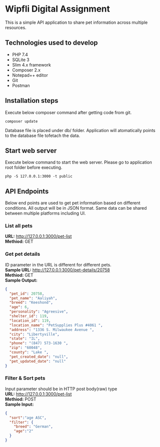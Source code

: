 # Wipfli Digital Assignment

This is a simple API application to share pet information across multiple resources. 

## Technologies used to develop
* PHP 7.4
* SQLite 3
* Slim 4.x framework
* Composer 2.x
* Notepad++ editor
* Git
* Postman

## Installation steps
Execute below composer command after getting code from git.
```
composer update
```

Database file is placed under db/ folder. 
Application will atomatically points to the database file tofetach the data.

## Start web server
Execute below command to start the web server.
Please go to application root folder before executing.
```
php -S 127.0.0.1:3000 -t public
```

## API Endpoints
Below end points are used to get pet information based on different conditions.
All output will be in JSON format. Same data can be shared between multiple platforms including UI.


### List all pets
**URL:** http://127.0.0.1:3000/pet-list
<br>
**Methiod:** GET


### Get pet details
ID parameter in the URL is different for different pets.
<br>
**Sample URL:** http://127.0.0.1:3000/pet-details/20758
<br>
**Methiod:** GET
<br>
**Sample Output:**
<br>
```json
{
  "pet_id": 20758,
  "pet_name": "Aaliyah",
  "breed": "Keeshond",
  "age": 6,
  "personality": "Agreesive",
  "shelter_id": 119,
  "location_id": 119,
  "location_name": "PetSupplies Plus #4061 ",
  "address": "1336 S. Milwaukee Avenue ",
  "city": "Libertyville",
  "state": "IL",
  "phone": "(847) 573-1630 ",
  "zip": "60048",
  "county": "Lake ",
  "pet_created_date": "null",
  "pet_updated_date": "null"
}
```

### Filter & Sort pets
Input parameter should be in HTTP post body(raw) type
<br>
**URL:** http://127.0.0.1:3000/pet-list
<br>
**Methiod:** POST
<br>
**Sample Input:**
<br>
```json
{
  "sort":"age ASC",
  "filter": {
    "breed": "German",
    "age":"2"
  }
}
```